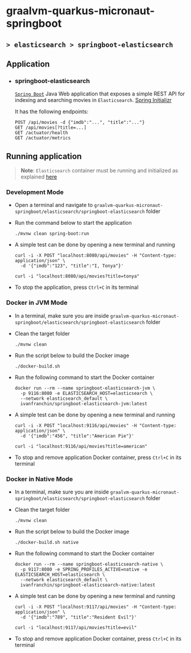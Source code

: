 # graalvm-quarkus-micronaut-springboot
## `> elasticsearch > springboot-elasticsearch`

## Application

- ### springboot-elasticsearch

  [`Spring Boot`](https://docs.spring.io/spring-boot/docs/current/reference/htmlsingle/) Java Web application that exposes a simple REST API for indexing and searching movies in `Elasticsearch`. [Spring Initializr](https://start.spring.io/#!type=maven-project&language=java&platformVersion=3.3.3&packaging=jar&jvmVersion=17&groupId=com.ivanfranchin&artifactId=springboot-elasticsearch&name=springboot-elasticsearch&description=Demo%20project%20for%20Spring%20Boot&packageName=com.ivanfranchin.springboot-elasticsearch&dependencies=webflux,actuator,validation,native,data-elasticsearch)
  
  It has the following endpoints:
  ```
  POST /api/movies -d {"imdb":"...", "title":"..."}
  GET /api/movies[?title=...]
  GET /actuator/health
  GET /actuator/metrics
  ```

## Running application

> **Note**: `Elasticsearch` container must be running and initialized as explained [here](https://github.com/ivangfr/graalvm-quarkus-micronaut-springboot/tree/master/elasticsearch#start-environment)

### Development Mode

- Open a terminal and navigate to `graalvm-quarkus-micronaut-springboot/elasticsearch/springboot-elasticsearch` folder

- Run the command below to start the application
  ```
  ./mvnw clean spring-boot:run
  ```

- A simple test can be done by opening a new terminal and running
  ```
  curl -i -X POST "localhost:8080/api/movies" -H "Content-type: application/json" \
    -d '{"imdb":"123", "title":"I, Tonya"}'
  
  curl -i "localhost:8080/api/movies?title=tonya"
  ```

- To stop the application, press `Ctrl+C` in its terminal

### Docker in JVM Mode

- In a terminal, make sure you are inside `graalvm-quarkus-micronaut-springboot/elasticsearch/springboot-elasticsearch` folder

- Clean the target folder
  ```
  ./mvnw clean
  ```

- Run the script below to build the Docker image
  ```
  ./docker-build.sh
  ```

- Run the following command to start the Docker container
  ```
  docker run --rm --name springboot-elasticsearch-jvm \
    -p 9116:8080 -e ELASTICSEARCH_HOST=elasticsearch \
    --network elasticsearch_default \
    ivanfranchin/springboot-elasticsearch-jvm:latest
  ```

- A simple test can be done by opening a new terminal and running
  ```
  curl -i -X POST "localhost:9116/api/movies" -H "Content-type: application/json" \
    -d '{"imdb":"456", "title":"American Pie"}'
  
  curl -i "localhost:9116/api/movies?title=american"
  ```

- To stop and remove application Docker container, press `Ctrl+C` in its terminal

### Docker in Native Mode

- In a terminal, make sure you are inside `graalvm-quarkus-micronaut-springboot/elasticsearch/springboot-elasticsearch` folder

- Clean the target folder
  ```
  ./mvnw clean
  ```

- Run the script below to build the Docker image
  ```
  ./docker-build.sh native
  ```

- Run the following command to start the Docker container
  ```
  docker run --rm --name springboot-elasticsearch-native \
    -p 9117:8080 -e SPRING_PROFILES_ACTIVE=native -e ELASTICSEARCH_HOST=elasticsearch \
    --network elasticsearch_default \
    ivanfranchin/springboot-elasticsearch-native:latest
  ```

- A simple test can be done by opening a new terminal and running
  ```
  curl -i -X POST "localhost:9117/api/movies" -H "Content-type: application/json" \
    -d '{"imdb":"789", "title":"Resident Evil"}'
  
  curl -i "localhost:9117/api/movies?title=evil"
  ```

- To stop and remove application Docker container, press `Ctrl+C` in its terminal
